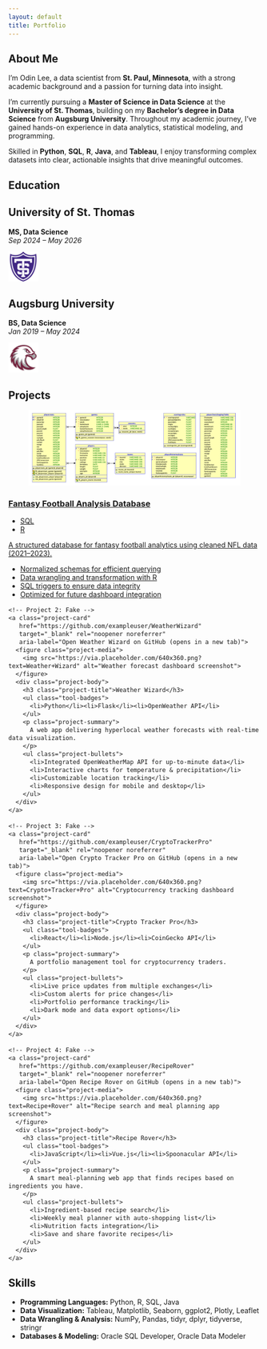 ```yaml
---
layout: default
title: Portfolio
---
```


<!--               -->
<!-- About Section -->
<!--               -->

<section class="about">
  <h1>About Me</h1>
  <p>
    I’m Odin Lee, a data scientist from <strong>St. Paul, Minnesota</strong>, with a strong academic background and a passion for turning data into insight.
  </p>
  <p>
    I’m currently pursuing a <strong>Master of Science in Data Science</strong> at the <strong>University of St. Thomas</strong>, building on my <strong>Bachelor’s degree in Data Science</strong> from <strong>Augsburg University</strong>. Throughout my academic journey, I’ve gained hands-on experience in data analytics, statistical modeling, and programming.
  </p>
  <p>
    Skilled in <strong>Python</strong>, <strong>SQL</strong>, <strong>R</strong>, <strong>Java</strong>, and <strong>Tableau</strong>, I enjoy transforming complex datasets into clear, actionable insights that drive meaningful outcomes.
  </p>
</section>

<!--                   -->
<!-- Education Section -->
<!--                   -->

<section class="education" aria-label="Education Background">
  <h1>Education</h1>
  <div class="education-grid">
    <div class="education-card">
      <div class="edu-text">
        <h2>University of St. Thomas</h2>
        <p><strong>MS, Data Science</strong><br><em>Sep 2024 – May 2026</em></p>
      </div>
      <div class="edu-logo">
        <img src="assets/img/UniversitySt.Thomas-Logo.png" alt="University of St. Thomas Logo" width="60" height="60" />
      </div>
    </div>
    <div class="education-card">
      <div class="edu-text">
        <h2>Augsburg University</h2>
        <p><strong>BS, Data Science</strong><br><em>Jan 2019 – May 2024</em></p>
      </div>
      <div class="edu-logo">
        <img src="assets/img/AugsburgUniversity-Logo.png" alt="Augsburg University Logo" width="60" height="60" />
      </div>
    </div>
  </div>
</section>

<!--                 -->
<!-- Project Section -->
<!--                 -->

<section class="projects">
  <h1>Projects</h1>

  <div class="project-grid">
    <!-- Project 1: Real -->
    <a class="project-card"
       href="https://github.com/OdinLeePro/FantasyFootballAnalysisDB"
       target="_blank" rel="noopener noreferrer"
       aria-label="Open Fantasy Football Analysis Database on GitHub (opens in a new tab)">
      <figure class="project-media">
        <img src="/assets/img/FinalProjectRationalModel.png" alt="Fantasy Football ER Diagram">
      </figure>
      <div class="project-body">
        <h3 class="project-title">Fantasy Football Analysis Database</h3>
        <ul class="tool-badges">
          <li>SQL</li><li>R</li>
        </ul>
        <p class="project-summary">
          A structured database for fantasy football analytics using cleaned NFL data (2021–2023).
        </p>
        <ul class="project-bullets">
          <li>Normalized schemas for efficient querying</li>
          <li>Data wrangling and transformation with R</li>
          <li>SQL triggers to ensure data integrity</li>
          <li>Optimized for future dashboard integration</li>
        </ul>
      </div>
    </a>

    <!-- Project 2: Fake -->
    <a class="project-card"
       href="https://github.com/exampleuser/WeatherWizard"
       target="_blank" rel="noopener noreferrer"
       aria-label="Open Weather Wizard on GitHub (opens in a new tab)">
      <figure class="project-media">
        <img src="https://via.placeholder.com/640x360.png?text=Weather+Wizard" alt="Weather forecast dashboard screenshot">
      </figure>
      <div class="project-body">
        <h3 class="project-title">Weather Wizard</h3>
        <ul class="tool-badges">
          <li>Python</li><li>Flask</li><li>OpenWeather API</li>
        </ul>
        <p class="project-summary">
          A web app delivering hyperlocal weather forecasts with real-time data visualization.
        </p>
        <ul class="project-bullets">
          <li>Integrated OpenWeatherMap API for up-to-minute data</li>
          <li>Interactive charts for temperature & precipitation</li>
          <li>Customizable location tracking</li>
          <li>Responsive design for mobile and desktop</li>
        </ul>
      </div>
    </a>

    <!-- Project 3: Fake -->
    <a class="project-card"
       href="https://github.com/exampleuser/CryptoTrackerPro"
       target="_blank" rel="noopener noreferrer"
       aria-label="Open Crypto Tracker Pro on GitHub (opens in a new tab)">
      <figure class="project-media">
        <img src="https://via.placeholder.com/640x360.png?text=Crypto+Tracker+Pro" alt="Cryptocurrency tracking dashboard screenshot">
      </figure>
      <div class="project-body">
        <h3 class="project-title">Crypto Tracker Pro</h3>
        <ul class="tool-badges">
          <li>React</li><li>Node.js</li><li>CoinGecko API</li>
        </ul>
        <p class="project-summary">
          A portfolio management tool for cryptocurrency traders.
        </p>
        <ul class="project-bullets">
          <li>Live price updates from multiple exchanges</li>
          <li>Custom alerts for price changes</li>
          <li>Portfolio performance tracking</li>
          <li>Dark mode and data export options</li>
        </ul>
      </div>
    </a>

    <!-- Project 4: Fake -->
    <a class="project-card"
       href="https://github.com/exampleuser/RecipeRover"
       target="_blank" rel="noopener noreferrer"
       aria-label="Open Recipe Rover on GitHub (opens in a new tab)">
      <figure class="project-media">
        <img src="https://via.placeholder.com/640x360.png?text=Recipe+Rover" alt="Recipe search and meal planning app screenshot">
      </figure>
      <div class="project-body">
        <h3 class="project-title">Recipe Rover</h3>
        <ul class="tool-badges">
          <li>JavaScript</li><li>Vue.js</li><li>Spoonacular API</li>
        </ul>
        <p class="project-summary">
          A smart meal-planning web app that finds recipes based on ingredients you have.
        </p>
        <ul class="project-bullets">
          <li>Ingredient-based recipe search</li>
          <li>Weekly meal planner with auto-shopping list</li>
          <li>Nutrition facts integration</li>
          <li>Save and share favorite recipes</li>
        </ul>
      </div>
    </a>

  </div>
</section>

<!--                -->
<!-- Skills Section -->
<!--                -->

<section class="skills">
  <h1>Skills</h1>
  <ul class="skill-list">
    <li><strong>Programming Languages:</strong> Python, R, SQL, Java</li>
    <li><strong>Data Visualization:</strong> Tableau, Matplotlib, Seaborn, ggplot2, Plotly, Leaflet</li>
    <li><strong>Data Wrangling & Analysis:</strong> NumPy, Pandas, tidyr, dplyr, tidyverse, stringr</li>
    <li><strong>Databases & Modeling:</strong> Oracle SQL Developer, Oracle Data Modeler</li>
  </ul>
</section>
